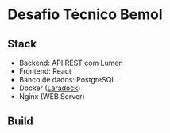 # Desafio Técnico Bemol

## Stack

- Backend: API REST com Lumen
- Frontend: React
- Banco de dados: PostgreSQL
- Docker ([Laradock](https://laradock.io/))
- Nginx (WEB Server)

## Build
